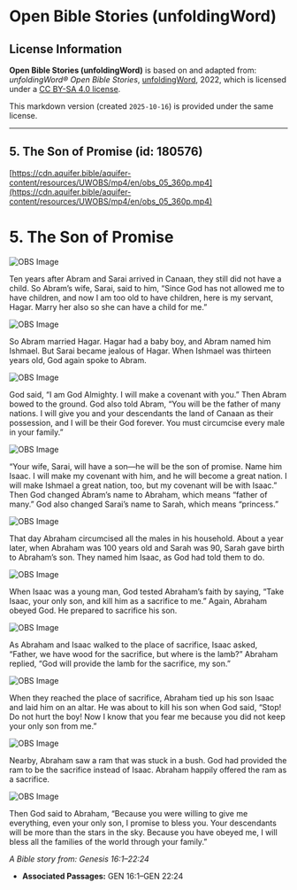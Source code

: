 # Open Bible Stories (unfoldingWord)

## License Information

**Open Bible Stories (unfoldingWord)** is based on and adapted from: _unfoldingWord® Open Bible Stories_, [unfoldingWord](https://unfoldingword.org/utw), 2022, which is licensed under a [CC BY-SA 4.0 license](https://creativecommons.org/licenses/by-sa/4.0/legalcode.en).

This markdown version (created `2025-10-16`) is provided under the same license.



--------------------------------

## 5. The Son of Promise (id: 180576)

[https://cdn.aquifer.bible/aquifer-content/resources/UWOBS/mp4/en/obs_05_360p.mp4](https://cdn.aquifer.bible/aquifer-content/resources/UWOBS/mp4/en/obs_05_360p.mp4)

5\. The Son of Promise
======================

![OBS Image](https://cdn.aquifer.bible/aquifer-content/resources/UWOBS/jpg/360px/obs-en-05-01.jpg)

Ten years after Abram and Sarai arrived in Canaan, they still did not have a child. So Abram’s wife, Sarai, said to him, “Since God has not allowed me to have children, and now I am too old to have children, here is my servant, Hagar. Marry her also so she can have a child for me.”

![OBS Image](https://cdn.aquifer.bible/aquifer-content/resources/UWOBS/jpg/360px/obs-en-05-02.jpg)

So Abram married Hagar. Hagar had a baby boy, and Abram named him Ishmael. But Sarai became jealous of Hagar. When Ishmael was thirteen years old, God again spoke to Abram.

![OBS Image](https://cdn.aquifer.bible/aquifer-content/resources/UWOBS/jpg/360px/obs-en-05-03.jpg)

God said, “I am God Almighty. I will make a covenant with you.” Then Abram bowed to the ground. God also told Abram, “You will be the father of many nations. I will give you and your descendants the land of Canaan as their possession, and I will be their God forever. You must circumcise every male in your family.”

![OBS Image](https://cdn.aquifer.bible/aquifer-content/resources/UWOBS/jpg/360px/obs-en-05-04.jpg)

“Your wife, Sarai, will have a son—he will be the son of promise. Name him Isaac. I will make my covenant with him, and he will become a great nation. I will make Ishmael a great nation, too, but my covenant will be with Isaac.” Then God changed Abram’s name to Abraham, which means “father of many.” God also changed Sarai’s name to Sarah, which means “princess.”

![OBS Image](https://cdn.aquifer.bible/aquifer-content/resources/UWOBS/jpg/360px/obs-en-05-05.jpg)

That day Abraham circumcised all the males in his household. About a year later, when Abraham was 100 years old and Sarah was 90, Sarah gave birth to Abraham’s son. They named him Isaac, as God had told them to do.

![OBS Image](https://cdn.aquifer.bible/aquifer-content/resources/UWOBS/jpg/360px/obs-en-05-06.jpg)

When Isaac was a young man, God tested Abraham’s faith by saying, “Take Isaac, your only son, and kill him as a sacrifice to me.” Again, Abraham obeyed God. He prepared to sacrifice his son.

![OBS Image](https://cdn.aquifer.bible/aquifer-content/resources/UWOBS/jpg/360px/obs-en-05-07.jpg)

As Abraham and Isaac walked to the place of sacrifice, Isaac asked, “Father, we have wood for the sacrifice, but where is the lamb?” Abraham replied, “God will provide the lamb for the sacrifice, my son.”

![OBS Image](https://cdn.aquifer.bible/aquifer-content/resources/UWOBS/jpg/360px/obs-en-05-08.jpg)

When they reached the place of sacrifice, Abraham tied up his son Isaac and laid him on an altar. He was about to kill his son when God said, “Stop! Do not hurt the boy! Now I know that you fear me because you did not keep your only son from me.”

![OBS Image](https://cdn.aquifer.bible/aquifer-content/resources/UWOBS/jpg/360px/obs-en-05-09.jpg)

Nearby, Abraham saw a ram that was stuck in a bush. God had provided the ram to be the sacrifice instead of Isaac. Abraham happily offered the ram as a sacrifice.

![OBS Image](https://cdn.aquifer.bible/aquifer-content/resources/UWOBS/jpg/360px/obs-en-05-10.jpg)

Then God said to Abraham, “Because you were willing to give me everything, even your only son, I promise to bless you. Your descendants will be more than the stars in the sky. Because you have obeyed me, I will bless all the families of the world through your family.”

*A Bible story from: Genesis 16:1–22:24*

* **Associated Passages:** GEN 16:1–GEN 22:24

